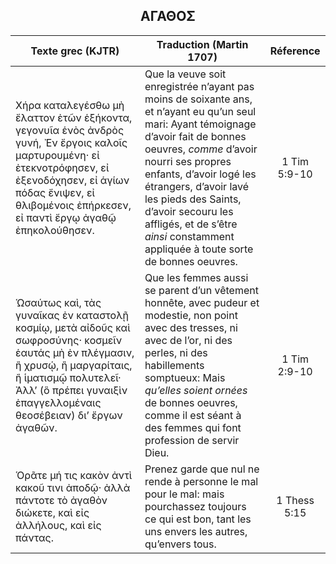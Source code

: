 <h2 align="center">ΑΓΑΘΟΣ</h2>

|Texte grec (KJTR)|Traduction (Martin 1707)|Réference|
|-----|-----|:---:
 Χήρα καταλεγέσθω μὴ ἔλαττον ἐτῶν ἑξήκοντα, γεγονυῖα ἑνὸς ἀνδρὸς γυνή, Ἐν ἔργοις καλοῖς μαρτυρουμένη· εἰ ἐτεκνοτρόφησεν, εἰ ἐξενοδόχησεν, εἰ ἁγίων πόδας ἔνιψεν, εἰ θλιβομένοις ἐπήρκεσεν, εἰ παντὶ ἔργῳ ἀγαθῷ ἐπηκολούθησεν.|Que la veuve soit enregistrée n’ayant pas moins de soixante ans, et n’ayant eu qu’un seul mari: Ayant témoignage d’avoir fait de bonnes oeuvres, _comme_ d’avoir nourri ses propres enfants, d’avoir logé les étrangers, d’avoir lavé les pieds des Saints, d’avoir secouru les affligés, et de s’être _ainsi_ constamment appliquée à toute sorte de bonnes oeuvres. |1 Tim 5:9-10|
 Ὡσαύτως καὶ, τὰς γυναῖκας ἐν καταστολῇ κοσμίῳ, μετὰ αἰδοῦς καὶ σωφροσύνης· κοσμεῖν ἑαυτάς μὴ ἐν πλέγμασιν, ἢ χρυσῴ, ἢ μαργαρίταις, ἢ ἱματισμῷ πολυτελεῖ· Ἀλλʼ (ὃ πρέπει γυναιξὶν ἐπαγγελλομέναις θεοσέβειαν) διʼ ἔργων ἀγαθῶν.|Que les femmes aussi se parent d’un vêtement honnête, avec pudeur et modestie, non point avec des tresses, ni avec de l’or, ni des perles, ni des habillements somptueux: Mais _qu’elles soient ornées_ de bonnes oeuvres, comme il est séant à des femmes qui font profession de servir Dieu. |1 Tim 2:9-10|
Ὁρᾶτε μή τις κακὸν ἀντὶ κακοῦ τινι ἀποδῷ· ἀλλὰ πάντοτε τὸ ἀγαθὸν διώκετε, καὶ εἰς ἀλλήλους, καὶ εἰς πάντας.|Prenez garde que nul ne rende à personne le mal pour le mal: mais pourchassez toujours ce qui est bon, tant les uns envers les autres, qu’envers tous.|1 Thess 5:15|
